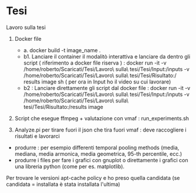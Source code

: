 # Tesi

Lavoro sulla tesi 
1. Docker file 
    - a. docker build -t image_name .
    - b1. Lanciare il container il modalitò interattiva e lanciare da dentro gli script ( riferimento a docker file riserva ) : docker run -it -v /home/roberto/Scaricati/Tesi/Lavoro\ sulla\ tesi/Tesi/Input:/inputs -v /home/roberto/Scaricati/Tesi/Lavoro\ sulla\ tesi/Tesi/Risultato:/
    results image sh ( per ora in Input ho il video su cui lavorare)
    - b2 : Lanciare direttamente gli script dal docker file :  docker run -it   -v /home/roberto/Scaricati/Tesi/Lavoro\ sulla\ tesi/Tesi/Input:/inputs   -v /home/roberto/Scaricati/Tesi/Lavoro\ sulla\ tesi/Tesi/Risultato:/results   image

2. Script che esegue ffmpeg + valutazione con vmaf : run_experiments.sh
3. Analyze.pi per tirare fuori il json che tira fuori vmaf : deve raccogliere  i risultati e lavorarci
- produrre : per esempio differenti temporal pooling methods (media, mediana, media armonica, media geometrica, 95-th percentile, ecc.) 
- produrre i files per fare i grafici con gnuplot  o direttamente i grafici con una libreria python (come per es. matplotlib).


Per trovare le versioni
apt-cache policy <libreria> e ho preso quella candidata (se candidata = installata è stata installata l'ultima)